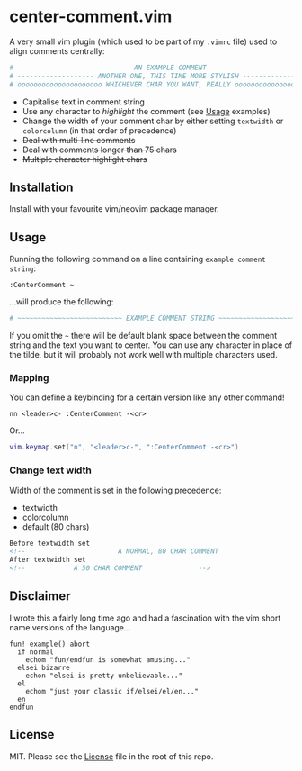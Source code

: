 # center-comment.vim

A very small vim plugin (which used to be part of my `.vimrc` file) used to
align comments centrally:

```sh
#                              AN EXAMPLE COMMENT                              #
# ------------------- ANOTHER ONE, THIS TIME MORE STYLISH -------------------- #
# ooooooooooooooooooooo WHICHEVER CHAR YOU WANT, REALLY oooooooooooooooooooooo #
```

- Capitalise text in comment string
- Use any character to *highlight* the comment (see [Usage](#usage) examples)
- Change the width of your comment char by either setting `textwidth` or
  `colorcolumn` (in that order of precedence)
- ~~Deal with multi-line comments~~
- ~~Deal with comments longer than 75 chars~~
- ~~Multiple character highlight chars~~

## Installation

Install with your favourite vim/neovim package manager.

## Usage

Running the following command on a line containing `example comment string`:

```vimrc
:CenterComment ~
```

...will produce the following:

```sh
# ~~~~~~~~~~~~~~~~~~~~~~~~~~ EXAMPLE COMMENT STRING ~~~~~~~~~~~~~~~~~~~~~~~~~~ #
```

If you omit the `~` there will be default blank space between the comment string
and the text you want to center. You can use any character in place of the
tilde, but it will probably not work well with multiple characters used.

### Mapping

You can define a keybinding for a certain version like any other command!

```vimrc
nn <leader>c- :CenterComment -<cr>
```

Or...

```lua
vim.keymap.set("n", "<leader>c-", ":CenterComment -<cr>")
```

### Change text width

Width of the comment is set in the following precedence:

- textwidth
- colorcolumn
- default (80 chars)

```html
Before textwidth set
<!--                       A NORMAL, 80 CHAR COMMENT                         -->
After textwidth set
<!--            A 50 CHAR COMMENT              -->
```

## Disclaimer

I wrote this a fairly long time ago and had a fascination with the vim short
name versions of the language...

```vim
fun! example() abort
  if normal
    echom "fun/endfun is somewhat amusing..."
  elsei bizarre
    echon "elsei is pretty unbelievable..."
  el
    echom "just your classic if/elsei/el/en..."
  en
endfun
```

## License

MIT. Please see the [License](/LICENSE) file in the root of this repo.
